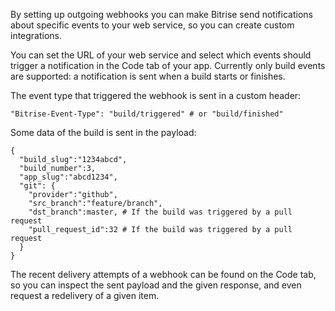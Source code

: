By setting up outgoing webhooks you can make Bitrise send notifications about specific events to your web service, so you can create custom integrations.

You can set the URL of your web service and select which events should trigger a notification in the Code tab of your app. Currently only build events are supported: a notification is sent when a build starts or finishes.

The event type that triggered the webhook is sent in a custom header:

```
"Bitrise-Event-Type": "build/triggered" # or "build/finished"
```

Some data of the build is sent in the payload:

```
{
  "build_slug":"1234abcd",
  "build_number":3,
  "app_slug":"abcd1234",
  "git": {
    "provider":"github",
    "src_branch":"feature/branch",
    "dst_branch":master, # If the build was triggered by a pull request
    "pull_request_id":32 # If the build was triggered by a pull request
  }
}
```

The recent delivery attempts of a webhook can be found on the Code tab, so you can inspect the sent payload and the given response, and even request a redelivery of a given item.